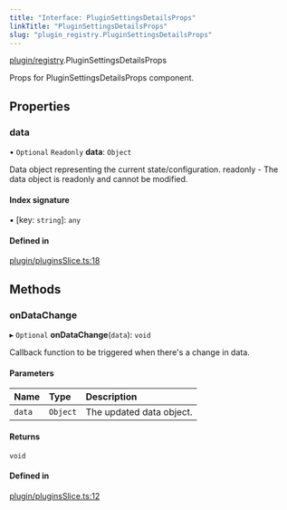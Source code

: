 ```yaml
---
title: "Interface: PluginSettingsDetailsProps"
linkTitle: "PluginSettingsDetailsProps"
slug: "plugin_registry.PluginSettingsDetailsProps"
---
```


[plugin/registry](../modules/plugin_registry.md).PluginSettingsDetailsProps

Props for PluginSettingsDetailsProps component.

## Properties

### data

• `Optional` `Readonly` **data**: `Object`

Data object representing the current state/configuration.
readonly - The data object is readonly and cannot be modified.

#### Index signature

▪ [key: `string`]: `any`

#### Defined in

[plugin/pluginsSlice.ts:18](https://github.com/headlamp-k8s/headlamp/blob/2ce94491/frontend/src/plugin/pluginsSlice.ts#L18)

## Methods

### onDataChange

▸ `Optional` **onDataChange**(`data`): `void`

Callback function to be triggered when there's a change in data.

#### Parameters

| Name | Type | Description |
| :------ | :------ | :------ |
| `data` | `Object` | The updated data object. |

#### Returns

`void`

#### Defined in

[plugin/pluginsSlice.ts:12](https://github.com/headlamp-k8s/headlamp/blob/2ce94491/frontend/src/plugin/pluginsSlice.ts#L12)
